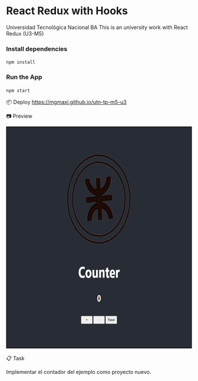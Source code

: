 # React Redux with Hooks

Universidad Tecnológica Nacional BA
This is an university work with React Redux (U3-M5)

### Install dependencies

`npm install`

### Run the App
`npm start`

📦 Deploy https://mgmaxi.github.io/utn-tp-m5-u3

📷 Preview 

<img src="public/assets/preview.png" width="800" height="600">

📋 Task 

Implementar el contador del ejemplo como proyecto nuevo.